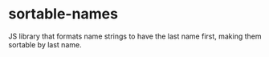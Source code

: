 # sortable-names
JS library that formats name strings to have the last name first, making them sortable by last name.
